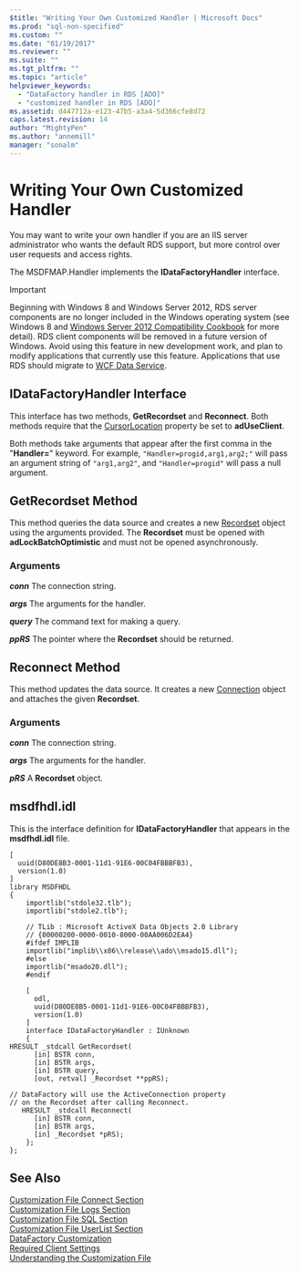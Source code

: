 ```yaml
---
$title: "Writing Your Own Customized Handler | Microsoft Docs"
ms.prod: "sql-non-specified"
ms.custom: ""
ms.date: "01/19/2017"
ms.reviewer: ""
ms.suite: ""
ms.tgt_pltfrm: ""
ms.topic: "article"
helpviewer_keywords: 
  - "DataFactory handler in RDS [ADO]"
  - "customized handler in RDS [ADO]"
ms.assetid: d447712a-e123-47b5-a3a4-5d366cfe8d72
caps.latest.revision: 14
author: "MightyPen"
ms.author: "annemill"
manager: "sonalm"
---
```

# Writing Your Own Customized Handler
You may want to write your own handler if you are an IIS server administrator who wants the default RDS support, but more control over user requests and access rights.  
  
 The MSDFMAP.Handler implements the **IDataFactoryHandler** interface.  
  
> [!IMPORTANT]
>  Beginning with Windows 8 and Windows Server 2012, RDS server components are no longer included in the Windows operating system (see Windows 8 and [Windows Server 2012 Compatibility Cookbook](https://www.microsoft.com/en-us/download/details.aspx?id=27416) for more detail). RDS client components will be removed in a future version of Windows. Avoid using this feature in new development work, and plan to modify applications that currently use this feature. Applications that use RDS should migrate to [WCF Data Service](http://go.microsoft.com/fwlink/?LinkId=199565).  
  
## IDataFactoryHandler Interface  
 This interface has two methods, **GetRecordset** and **Reconnect**. Both methods require that the [CursorLocation](../../../ado/reference/ado-api/cursorlocation-property-ado.md) property be set to **adUseClient**.  
  
 Both methods take arguments that appear after the first comma in the "**Handler=**" keyword. For example, `"Handler=progid,arg1,arg2;"` will pass an argument string of `"arg1,arg2"`, and `"Handler=progid"` will pass a null argument.  
  
## GetRecordset Method  
 This method queries the data source and creates a new [Recordset](../../../ado/reference/ado-api/recordset-object-ado.md) object using the arguments provided. The **Recordset** must be opened with **adLockBatchOptimistic** and must not be opened asynchronously.  
  
### Arguments  
 ***conn***  The connection string.  
  
 ***args***  The arguments for the handler.  
  
 ***query***  The command text for making a query.  
  
 ***ppRS***  The pointer where the **Recordset** should be returned.  
  
## Reconnect Method  
 This method updates the data source. It creates a new [Connection](../../../ado/reference/ado-api/connection-object-ado.md) object and attaches the given **Recordset**.  
  
### Arguments  
 ***conn***  The connection string.  
  
 ***args***  The arguments for the handler.  
  
 ***pRS***  A **Recordset** object.  
  
## msdfhdl.idl  
 This is the interface definition for **IDataFactoryHandler** that appears in the **msdfhdl.idl** file.  
  
```  
[  
  uuid(D80DE8B3-0001-11d1-91E6-00C04FBBBFB3),  
  version(1.0)  
]  
library MSDFHDL  
{  
    importlib("stdole32.tlb");  
    importlib("stdole2.tlb");  
  
    // TLib : Microsoft ActiveX Data Objects 2.0 Library  
    // {00000200-0000-0010-8000-00AA006D2EA4}  
    #ifdef IMPLIB  
    importlib("implib\\x86\\release\\ado\\msado15.dll");  
    #else  
    importlib("msado20.dll");  
    #endif  
  
    [  
      odl,  
      uuid(D80DE8B5-0001-11d1-91E6-00C04FBBBFB3),  
      version(1.0)  
    ]  
    interface IDataFactoryHandler : IUnknown  
    {  
HRESULT _stdcall GetRecordset(  
      [in] BSTR conn,  
      [in] BSTR args,  
      [in] BSTR query,  
      [out, retval] _Recordset **ppRS);  
  
// DataFactory will use the ActiveConnection property  
// on the Recordset after calling Reconnect.  
   HRESULT _stdcall Reconnect(  
      [in] BSTR conn,  
      [in] BSTR args,  
      [in] _Recordset *pRS);  
    };  
};  
```  
  
## See Also  
 [Customization File Connect Section](../../../ado/guide/remote-data-service/customization-file-connect-section.md)   
 [Customization File Logs Section](../../../ado/guide/remote-data-service/customization-file-logs-section.md)   
 [Customization File SQL Section](../../../ado/guide/remote-data-service/customization-file-sql-section.md)   
 [Customization File UserList Section](../../../ado/guide/remote-data-service/customization-file-userlist-section.md)   
 [DataFactory Customization](../../../ado/guide/remote-data-service/datafactory-customization.md)   
 [Required Client Settings](../../../ado/guide/remote-data-service/required-client-settings.md)   
 [Understanding the Customization File](../../../ado/guide/remote-data-service/understanding-the-customization-file.md)


